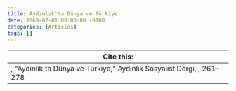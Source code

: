 ```yaml
---
title: Aydınlık'ta Dünya ve Türkiye
date: 1969-02-01 00:00:00 +0100
categories: [Articles]
tags: []
---
```




| Cite this:   |
|--------|
| , "Aydınlık'ta Dünya ve Türkiye," Aydınlık Sosyalist Dergi, , 261-278 

